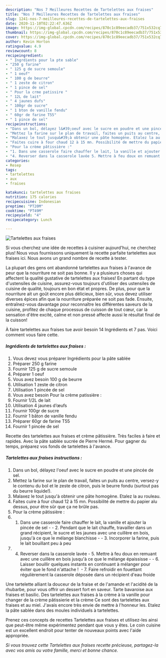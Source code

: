 ```yaml
---
description: "Nos 7 Meilleures Recettes de Tartelettes aux fraises"
title: "Nos 7 Meilleures Recettes de Tartelettes aux fraises"
slug: 1241-nos-7-meilleures-recettes-de-tartelettes-aux-fraises
date: 2020-11-10T02:22:47.636Z
image: https://img-global.cpcdn.com/recipes/870c1c89eecadb37/751x532cq70/tartelettes-aux-fraises-photo-principale-de-la-recette.jpg
thumbnail: https://img-global.cpcdn.com/recipes/870c1c89eecadb37/751x532cq70/tartelettes-aux-fraises-photo-principale-de-la-recette.jpg
cover: https://img-global.cpcdn.com/recipes/870c1c89eecadb37/751x532cq70/tartelettes-aux-fraises-photo-principale-de-la-recette.jpg
author: Kevin Horton
ratingvalue: 4.9
reviewcount: 8
recipeingredient:
- " Ingrdients pour la pte sable"
- "250 g farine"
- " 125 g de sucre semoule"
- " 1 oeuf"
- " 100 g de beurre"
- " 1 zeste de citron"
- " 1 pince de sel"
- " Pour la crme patissire "
- " 12L de lait"
- " 4 jaunes dufs"
- " 100gr de sucre"
- " 1 bton de vanille fendu"
- " 60gr de farine T55"
- " 1 pince de sel"
recipeinstructions:
- "Dans un bol, délayez l&#39;oeuf avec le sucre en poudre et une pincée de sel."
- "Mettez la farine sur le plan de travail, faites un puits au centre, versez-y le contenu du bol et le zeste de citron, puis le beurre fondu (surtout pas du beurre liquide!)."
- "Malaxez le tout jusqu&#39;à obtenir une pâte homogène. Etalez la au rouleau."
- "Faites cuire à four chaud 12 à 15 mn. Possibilité de mettre du papier alu dessus, pour être sûr que ça ne brûle pas."
- "Pour la crème pâtissière :"
- "1. Dans une casserole faire chauffer le lait, la vanille et ajouter la pincée de sel   2. Pendant que le lait chauffe, travailler dans un grand récipient, le sucre et les jaunes avec une cuillère en bois, jusqu&#39;à ce que le mélange blanchisse   3. Incorporer la farine, puis le lait bouillant peu à peu"
- "4. Reverser dans la casserole lavée 5. Mettre à feu doux en remuant avec une cuillère en bois jusqu&#39;à ce que le mélange épaississe   6. Laisser bouillir quelques instants en continuant à mélanger pour éviter que le fond n&#39;attache !  7. Faire refroidir en fouettant régulièrement la casserole déposée dans un récipient d&#39;eau froide"
categories:
- Resep
tags:
- tartelettes
- aux
- fraises

katakunci: tartelettes aux fraises 
nutrition: 175 calories
recipecuisine: Indonesian
preptime: "PT20M"
cooktime: "PT49M"
recipeyield: "4"
recipecategory: Lunch

---
```



![Tartelettes aux fraises](https://img-global.cpcdn.com/recipes/870c1c89eecadb37/751x532cq70/tartelettes-aux-fraises-photo-principale-de-la-recette.jpg)

Si vous cherchez une idée de recettes à cuisiner aujourd'hui, ne cherchez plus! Nous vous fournissons uniquement la recette parfaite tartelettes aux fraises ici. Nous avons un grand nombre de recette à tester.

La plupart des gens ont abandonné tartelettes aux fraises à l'avance de peur que la nourriture ne soit pas bonne. Il y a plusieurs choses qui affectent la qualité gustative de tartelettes aux fraises! En partant du type d'ustensiles de cuisine, assurez-vous toujours d'utiliser des ustensiles de cuisine de qualité, toujours en bon état et propres. De plus, pour que la nourriture ait un goût encore plus délicieux, bien sûr, vous devez utiliser diverses épices afin que la nourriture préparée ne soit pas fade. Ensuite, entraînez-vous davantage pour reconnaître les différentes saveurs de la cuisine, profitez de chaque processus de cuisson de tout cœur, car la sensation d'être excité, calme et non pressé affecte aussi le résultat final de la cuisson!

<!--inarticleads1-->

À faire tartelettes aux fraises tue avoir besoin 14 Ingrédients et 7 pas. Voici comment vous faire cette.

##### Ingrédients de tartelettes aux fraises :

1. Vous devez vous préparer  Ingrédients pour la pâte sablée
1. Préparer 250 g farine
1. Fournir  125 g de sucre semoule
1. Préparer  1 oeuf
1. Vous avez besoin  100 g de beurre
1. Utilisation  1 zeste de citron
1. Utilisation  1 pincée de sel
1. Vous avez besoin  Pour la crème patissière :
1. Fournir  1/2L de lait
1. Utilisation  4 jaunes d’œufs
1. Fournir  100gr de sucre
1. Fournir  1 bâton de vanille fendu
1. Préparer  60gr de farine T55
1. Fournir  1 pincée de sel


Recette des tartelettes aux fraises et crème pâtissière. Très faciles à faire et rapides. Avec la pâte sablée sucrée de Pierre Hermé. Pour gagner du temps, préparez vos fonds de tartelettes à l&#39;avance. 

<!--inarticleads2-->

##### Tartelettes aux fraises instructions :

1. Dans un bol, délayez l&#39;oeuf avec le sucre en poudre et une pincée de sel.
1. Mettez la farine sur le plan de travail, faites un puits au centre, versez-y le contenu du bol et le zeste de citron, puis le beurre fondu (surtout pas du beurre liquide!).
1. Malaxez le tout jusqu&#39;à obtenir une pâte homogène. Etalez la au rouleau.
1. Faites cuire à four chaud 12 à 15 mn. Possibilité de mettre du papier alu dessus, pour être sûr que ça ne brûle pas.
1. Pour la crème pâtissière :
1. 1. Dans une casserole faire chauffer le lait, la vanille et ajouter la pincée de sel  -  - 2. Pendant que le lait chauffe, travailler dans un grand récipient, le sucre et les jaunes avec une cuillère en bois, jusqu&#39;à ce que le mélange blanchisse  -  - 3. Incorporer la farine, puis le lait bouillant peu à peu
1. 4. Reverser dans la casserole lavée - 5. Mettre à feu doux en remuant avec une cuillère en bois jusqu&#39;à ce que le mélange épaississe  -  - 6. Laisser bouillir quelques instants en continuant à mélanger pour éviter que le fond n&#39;attache !  - 7. Faire refroidir en fouettant régulièrement la casserole déposée dans un récipient d&#39;eau froide


Une tartelette alliant la douceur de la fraise et de l&#39;amande et l&#39;acidité de la rhubarbe, pour vous offrir un dessert fort en saveur. Tarte bavaroise aux fraises et basilic. Des tartelettes aux fraises à la crème à la vanille pour changer de la crème pâtissierie et la crème Ce sont des tartelettes aux fraises et au miel. J&#39;avais encore très envie de mettre à l&#39;honneur les. Etalez la pâte sablée dans des moules individuels à tartelettes. 

<!--inarticleads1-->

<p>
Prenez ces concepts de recettes Tartelettes aux fraises et utilisez-les ainsi que peut-être même expérimentez pendant que vous y êtes. Le coin cuisine est un excellent endroit pour tenter de nouveaux points avec l'aide appropriée.
</p>

<p>
<i>Si vous trouvez cette Tartelettes aux fraises recette précieuse, partagez-la avec vos amis ou votre famille, merci et bonne chance.</i>
</p>
